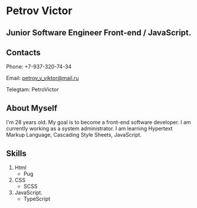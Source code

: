 # Petrov Victor

## Junior Software Engineer Front-end / JavaScript.

## Contacts

Phone: +7-937-320-74-34

Email: petrov_v_viktor@mail.ru

Telegtam: PetroVictor

## About Myself

I'm 28 years old. My goal is to become a front-end software developer. I am currently working as a system administrator. I am learning Hypertext Markup Language, Cascading Style Sheets, JavaScript.

## Skills

1. Html
   - Pug
2. CSS
   - SCSS
3. JavaScript.
   - TypeScript
